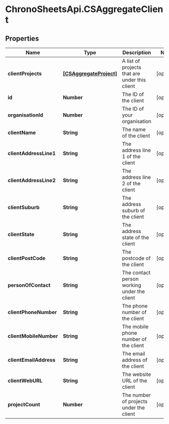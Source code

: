 # ChronoSheetsApi.CSAggregateClient

## Properties
Name | Type | Description | Notes
------------ | ------------- | ------------- | -------------
**clientProjects** | [**[CSAggregateProject]**](CSAggregateProject.md) | A list of projects that are under this client | [optional] 
**id** | **Number** | The ID of the client | [optional] 
**organisationId** | **Number** | The ID of your organisation | [optional] 
**clientName** | **String** | The name of the client | [optional] 
**clientAddressLine1** | **String** | The address line 1 of the client | [optional] 
**clientAddressLine2** | **String** | The address line 2 of the client | [optional] 
**clientSuburb** | **String** | The address suburb of the client | [optional] 
**clientState** | **String** | The address state of the client | [optional] 
**clientPostCode** | **String** | The postcode of the client | [optional] 
**personOfContact** | **String** | The contact person working under the client | [optional] 
**clientPhoneNumber** | **String** | The phone number of the client | [optional] 
**clientMobileNumber** | **String** | The mobile phone number of the client | [optional] 
**clientEmailAddress** | **String** | The email address of the client | [optional] 
**clientWebURL** | **String** | The website URL of the client | [optional] 
**projectCount** | **Number** | The number of projects under the client | [optional] 


